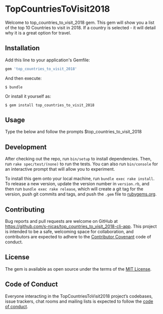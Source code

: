 # TopCountriesToVisit2018

Welcome to top_countries_to_visit_2018 gem. This gem will show you a list of the top 10 Countries to visit in 2018. If a country is selected - it will detail why it is a great option for travel.  


## Installation

Add this line to your application's Gemfile:

```ruby
gem 'top_countries_to_visit_2018'
```

And then execute:

    $ bundle

Or install it yourself as:

    $ gem install top_countries_to_visit_2018

## Usage

Type the below and follow the prompts
    $top_countries_to_visit_2018

## Development

After checking out the repo, run `bin/setup` to install dependencies. Then, run `rake spec/test/(none)` to run the tests. You can also run `bin/console` for an interactive prompt that will allow you to experiment.

To install this gem onto your local machine, run `bundle exec rake install`. To release a new version, update the version number in `version.rb`, and then run `bundle exec rake release`, which will create a git tag for the version, push git commits and tags, and push the `.gem` file to [rubygems.org](https://rubygems.org).

## Contributing

Bug reports and pull requests are welcome on GitHub at https://github.com/s-nicas/top_countries_to_visit_2018-cli-app. This project is intended to be a safe, welcoming space for collaboration, and contributors are expected to adhere to the [Contributor Covenant](http://contributor-covenant.org) code of conduct.

## License

The gem is available as open source under the terms of the [MIT License](https://opensource.org/licenses/MIT).

## Code of Conduct

Everyone interacting in the TopCountriesToVisit2018 project’s codebases, issue trackers, chat rooms and mailing lists is expected to follow the [code of conduct](https://https://https://github.com/s-nicas/top_countries_to_visit_2018-cli-app/CODE_OF_CONDUCT.md).
